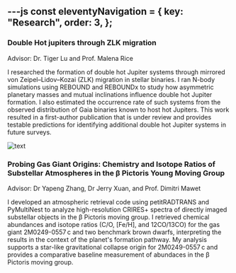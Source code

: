 ---js
const eleventyNavigation = {
	key: "Research",
	order: 3,
};
---

### Double Hot jupiters through ZLK migration
Advisor: Dr. Tiger Lu and Prof. Malena Rice

I researched the formation of double hot Jupiter systems through mirrored von Zeipel–Lidov–Kozai (ZLK) migration in stellar binaries. I ran N-body simulations using REBOUND and REBOUNDx to study how asymmetric planetary masses and mutual inclinations influence double hot Jupiter formation. I also estimated the occurrence rate of such systems from the observed distribution of Gaia binaries known to host hot Jupiters. This work resulted in a first-author publication that is under review and provides testable predictions for identifying additional double hot Jupiter systems in future surveys.

![text](example2-6.gif)

### Probing Gas Giant Origins: Chemistry and Isotope Ratios of Substellar Atmospheres in the β Pictoris Young Moving Group
Advisor: Dr Yapeng Zhang, Dr Jerry Xuan, and Prof. Dimitri Mawet

I developed an atmospheric retrieval code using petitRADTRANS and PyMultiNest to analyze high-resolution CRIRES+ spectra of directly imaged substellar objects in the β Pictoris moving group. I retrieved chemical abundances and isotope ratios (C/O, [Fe/H], and 12CO/13CO) for the gas giant 2M0249-0557 c and two benchmark brown dwarfs, interpreting the results in the context of the planet's formation pathway. My analysis supports a star-like gravitational collapse origin for 2M0249-0557 c and provides a comparative baseline measurement of abundaces in the β Pictoris moving group.